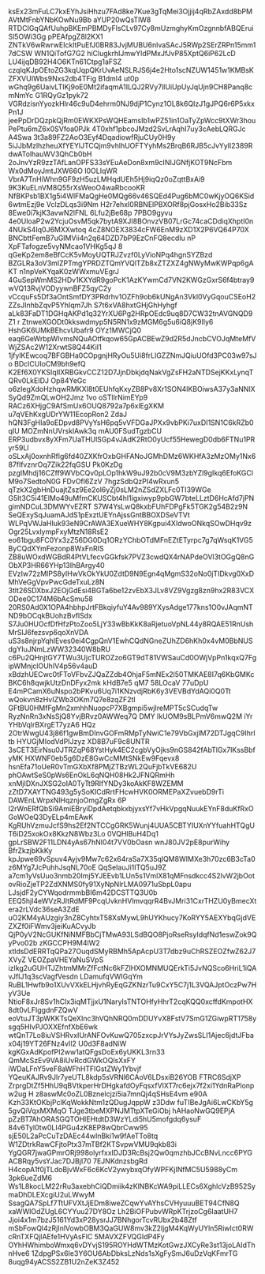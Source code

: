 ksEx23mFuLC7kxEYhJsiHhzu7FAd8ke7Kue3gTqMei3Ojjij4qRbZAxdd8bPMAVtMtFnbYNbKOwNu9Bb
aYUP20wQsTlW8 RTDCIGqQAfUuhpBKEmPBMDyFlsCLv97Cy8mUzmghyKmOzgnnbfABQEruiSl5OWi3Gg
pPEAfpgZ8l2KX1 ZNTkV6wRwrwEIckltPuEfJ0BR83JvjMUBU6nlvaSAcJ5RWp2SErZRPn15mm17dCSW
WN1QiTofG7G2 hiClugkrhIJmwYldPMxJfJvP85XptQ6iP62LcD LU4ijqDB92H4O6KTn61Ctpg1aFSZ
czqlqKJpOEtoZG3kqUqpQKrUvAeNSLRJS6j4e2Hto1scNZUW1451w1KMBsKZFXVUIWbs9Nxs2db4TFig
B1dml4 ut0p wGhq9g6UaivLTIKj9oE0Mt2ifaqmA1ILQJ2RVy7llUiUpUyJqUjn9CH8Panq8cmNmYc
G1RQyGz1pyk72 VGRdzisnYyozkHlr46c9uD4ehrm0NJ9djP1Cynz1OL8k6QIzJ1gJPQ6r6P5xkxPn1J
 jeePpDrDQzpkQjRm0EWKXPsWQHEamsIb1wPZ51in1OaTyZpWcc9tXWr3houPePtu6mZ6x0SVfoa0PJk
4T0xhf1pbcoJMzd2SvLrAqhI7uy3cAebLQRGJc A4Swa 3t3a89FZ2AoO3Eyf4DqadiowfRjuCUy0H9y
5iJJbMzlhzheuXfYEYlJTCQjm9vhlhUOFTYyhMs2BrqB6RJB5cJvYyIl2389RdwATolhauWV3QhCb0bH
2oJnvYzR9zzTAfLanOPFS33sYEuAeDon8xm9cINIJGNfjKOT9NcFbm Wx0dMoyJmtJXW66O I0OLIqWR
VbrA7TnHiWhn9GF9zH5uzLMHqdUEh5Hj9iqQz0oZqttBxAi9 9K3KuELnVM8Q55rXsWeoO4waRbcooKR
NfBKPsb1BX1g5i4WlFMaQgHe0MQg66v46SQEd4Pug6bMC0wKjyOQ6KSid6wtmEzj9e VclzDLqs3i9Nm
H2r7ehxI0RBNElPBXORf8pjGosxHo2Bib33Sz 8Ewe0i7kjK3avwN2lFNL 6Lfu2jBe68p 7PBO9gyvu
4e0UloaP2w2YcjuOsvM5qk7bytA9XJI8BOnvzVB07LrGc74caCDdiqXhptI0n 4NUkS4Iq0J6MXXwtoq
4cZ8NOEX3834cFW6EnM9zXD1X2P6VQ64P70X BNCbttFemB7uGIMVii4n2q64DZD7bP9EzCnFQ8ecdIu
nP XpFTafogze5vyNMcao1VHKg5qJ 8 qGeKp2em8eBfCcK5vMoyUQTRJZvzf0LyVioNPq4hgnSYZBzd
BZGLRa3oV3mIZPTmgYPRDZTQmYVQlTZb8xZTZXZ4gNWyMwKWPqp6gAKT n1npVeKYqaK0zWWxmuVEgrJ
4GuSepWmMS2HDv1KXYdR9goPcK1AzKYwmCd7VN2KWGzGxrS6f4btray9wVQ13RvjVODyywnBFZ5qyC2y
vCcquFs5Df3aOntSmfDY3PRdrhv1OZFh9ob6kUNgAn3Vkl0VyGqouCSEoH2ZZsJInhbZqvP5YhIqm7Jh
S7t6xVA8hxtGHjGhHyhgf aLk83FaDT1DGHqAKPd1q32YrXU6Pg2HRpOEdc9uq8D7CW32tnAVGNQD9Z1
r ZtnweXGODt0kkswdmyp5N5RN1x9zMGM6g5u6iQ8jK9lIy6 HshGK6UMkBEhcvUbafr9 OYz1MWCjQ0
eaq6GeWrbpWlvmsNQuAOtfkqow65GpACBEwZ9d2R5dJncbCVOJqMteMfVWjZSAc2W12XrwtS8Q44KiI1
1jfylKEwcoq7BFGBHa0COpgnjHRyOu5Ui8frLlGZZNmJQiuUOfd3PC03w97sJo BDclCUIoCM9bh9efQ
K2Ef6X0YKSIqIIXRBGkvCCZ12D7JjnDbkjdqNakVgZsFH2aNTDSejKKxLynqTQRv0LkEIDJ Op84YeGc
o6zIegXdoHzhqwRMKXI8t0EUhfqKxyZB8Pv8Xr1SON4lKBOiwsA37y3aNNlXSyQd9ZmQLwOH2Jmz 1vo
oSTllrNimEYp9 RACz6XHjgC9AfSmUx6OUQ8792a7p6xlEgXKM u7qVEhKxgUDrYW11EcopRon2 ZdaJ
hQN3FgHIa9oEDpvd8PVyYsH6pq5vVFDGaJPXx9vbPKi7uxDI1SN1C6kRZb0qIU MOZmNnUVrsklAwk3q
mAU0FSudTgzbCU ERP3udbvx8yXFm7UaTHUlSGp4vJAdK2RtO0yUcf55HewegD0db6FTNu1PR yr59Ll
oSLxAj0oxnhRflg6fd40ZXKfrOxbGHFANoJGMhDMz6WKHfA3zMzOMy1Nx687flfvznrOq7Zik22fqGSU
Pk0KzDg pzgIMhdj16CZff9WVbCQv0pLOp1hkW9uJ92b0cV9M3zbYZl9gIkq6EfoKGClM9o7SedtoN0G
FDvOfl6ZzV 7hgzSdbQzPI4wRxun5 qTzkX2gbHnDuajtZsz9Ee2ol6yZj0sLM2nZSdZXLFc0TI39WGe
G5lt3C5i41ElMo49uMfmCKUSCbt4hI1igxiwyp9pbGW7bteLLztD6HcAfd7jPNgimNDCuL3DMWYvEZRT
S7W4YsLwQ8kxbFUhFDPgFk5TGK2g54B2z9N SeQExySqJuamAJdS1pExztUEYnAjssGntBBOXDSeVTVt
WLPqVWJaHIuk93eN9CrAWA3EXueWHY8Kgpui4XIdwoONkqSOwDHqv9zOgr25LvxlympFxyMtzN18RsE2
eo61bgu8FC0Yx3zZ56DG0Dq1ORzYChbOTdMFnEZtETyrpc7g7qWsqK1VG5ByCQdXYmFezonp8WxFnRIS
ZB8uWOxdWGBdR4PtVLfecvGGkfsk7PVZ3cwdQX4rNAPdeOVl3tOGgQ8nGObXP3HR66YHp13IhBArgy40
EVzIw72zMlPS8yIHwVkOkYkU0ZdtD9N9Egn4qMgmS32oNo0jTIDkvg0XxDMhVeGgVpvPwcGdeTxuLz8N
3tlt26SDXbxJ2EOjGdEsi4BGTa6be12zvEbX3JLv8VZ9Vgzg8zn9hx2R83VCXODee0C174M6bAcSmu58
20RS0Ad0X1OPA4hbhpJrtFBkqiyfuY4Av989YXysAdge177kns1O0vJAqmNTND9bOCqkBUohzBvflSdx
S7Ju0HUOcfDfHfzPtoZoo5LjY33wBbKkK8aRjetuoVpNL44y8RQAE51RnUshMrSlJ6fezsvp6qoXnVDA
uS3s8njrpYqhlEves0ei4CgpQnV1EwhCQdNGneZUhZD6hKh0x4vM0BbNUSdgYIuJNmLzWW32340W8bRU
c6Pu2QHnjtGY7TWu3UjcTUROZzo6GT9dT81VWSauCd0OWjVpPn1kqxQ7FgipWMnjclOUhIV4p56v4auD
xBdzhUECwc0tFToVFbvZJQaZZdb4OhjaF5mNEx2l50TMKAE8I7q6KbGMKcBKC6h8qwjkUtzDnDFyx2mk
kHdB7e5 qM7 58LOcaV 77uDpU E4mPCamX6uNspo2bPKvu6Uq7i1KNzvdjRbK6y3VEVBdYdAQi0Q0Tt
wQokvn8zHvIZWb3OKm7Q7e8zqZF2tI GFtBU0HMfFgMn2xmhhNuopcP7XBgmpi5wjIreMPT5cSCudqTw
RyzNnRn3xNsSjQ8YvjBRvz0AWWeq7Q DMY IkUOM9sBLPmV6mwQ2M iYr YHbVqlrBXrgET7yzA6 HQz
2OtrWwgU43j86f1gwBmDInvGOFmRMpTyNwiC1e79VbGxjlM72DTJgqC9IhrItb HYUGjMIodVdPIJzyz
XD8B7uF9c8UNTR 3sCET3EirNsu0JTRZqP68YstHyk4EC2cgbVyOjks9nGS842fAbTlGx7lKssBbfyMK
HXWNF0eb5g6DzE8GwCcMMtSNkEw9Fqevx8 hsnEfa71oUeR0vTmGXbXf8PMjZTBzWL2QuFjbTkVE682U
phOAwtSeS0pWs6EnOkL6qNQH08Hk2JFNQRmHh xnMjIDXnJXSG2oIA0TyTt9RlfYNDy3koAkKF8WZEMM
zZtD7XAYTNG493g5ySoKICdRrtFHcwHVK0ORMEPaXZvuebD9rTi DAWEnLWrpxNlHqznjoOmgZgRx 6P
I2rWnERfQbSi9AmiEBryiDpdAetqbkxbjyxsYf7vHkVpgqNuukEYnF8duKfRxOGoWOeQ3DyELp4mEAwK
KgRUhVzmuJcfS9hs2Ef2NTCCgGRK5Wunj4UUA5CBTYIUXnYYfuahHTQgUT6iD25xokOx8KkzN8Wbz3Lo
0VQHlBuH4Dq1 gpLrSBW2F11LDN4yAs67hNI04t7VV0bOasn wnJ80JV2pE8purWihy BfrZkzjbKkKy
kpJpwe69vSpuv4Ayjv9Mw7c62x64raSa7X35qlQM8WIMXe3h70zc6B3cTa0z6MYg7JcPuhhJsqNL70oE
QqSeIauJi1ITQ5uJ9Z a7cm1yVsUuo3nmb20Imj5YJEEvb1LUn5s1VmlX81qMFnsdkcc4S2lvW2jbOot
ovRioZjeTP2ZdXNMS0fy91XyNpNlrLMA0971uSbpL0apu LJsjdF2yCYWqodrmmbBI6m42DCSTTQ3U0b
EEQ5hjl4eWVzRJItRdMF9PcqUvknHVlmvqqrR4BvJMri31CxrTHZU0yBmecXt era2rLVdc36seA3ZdE
uO2KM4yAUzgiy3nZ8CyhtxT58XsMywL9hUYKhucy7KoRYY5AEXYbqGjdVEZXZf0iFWmv3jeiKuACvyJb
QjP0yV2NcGUKfNiNMFBbCjTMwA93LSdBQO8PjoRseRsyIdqfNd1eswZok9QyPvo02b zKGCCPH9M4lW2
xtldsDdERRTqQPa27OuqdSMyRBMh5ApAcpU3T7dbz9uChRSZEOZfwZ62J7XVyZ VEOZpaVHEYaNuSVpS
izIkg2uGUHTJZhtmMMrZfFctNc6kFZlHXOMNMUQErkTi5JvNQSco6HriL1iQAvJfIJ1q3scVagfVesdn
LDamufqVWIGqYm RuBL1Hwfb9o1XUvVXkELHjvhRyEqGZKNzrTu9CxY5C7j1L3VQAJptOczPw7HyV3Ue
NtioF8xJr8Sv1hClx3iqMTjjxU1NaryIsTNTOHfyHhrT2cqKQQ0xcffdKmpotHX8dt0vLFIggdnFZQwV
eoVtuJT3pWKKTsQeXInc3hVQhNRQ0mDDUYvX8FstV7SmG1ZGiwpRT1758ysgq5HIvPJOXXEfnfXbE6wk
wtQnT7Lo8iuVSHRvxIUrANFOvKuwQ705zxcpJrVYsJyZwsSLI1Ajec6jdtJFbax04j19YT26FNz4vIl2
U0d3F8adNiW kgKGxAdKpofPI2ww1atQFgsDoEx6yUKKL3rn33 QmMcSzEv9VA8iUvRcdGWkOQlsXxFY
iWDaLFnY5veF8aWFhHTFlGstZWy1Ybvjf YQeuKAJRv9Jlr7yeUTL8kdp5sVRNl6CAoV6LDsxiB26YOB
FTRC6SdjXP ZrprgDtZf5HhU9qBVtkperHrDHgkafdOyFqsxfVIXT7rc6ejx7f2xi1YdnRaPlonpw2ug
H z8aswMc0oZL0Bznelcjzi5ia7mnQj4qSHsE4vm e90A Kzh33KtOKbjPclKqWokkNtm1zQDugJqppW
z3Ddw fuTIBeJgAi6LwCKbY5g 5gvQiVqxMXMqO TJge3tbeMXPNJMTtpXTeGiObj hAHaoNwGQ9EPjA
pZzBT7AhORASGQTOHlEHtdtD3WzYLdi5hU5mofgdq6ysuF 84v6Tyl0tw0LI4PGu4zK8EP8wQbrCww95
sjE50L2aPcCuTzDAEc44wInBki1w9fAeTTo8tq W1ZDtrkRawCFjtoPtx37mTBf2KTSvpwVMU9qkb83i
YgQGR7jwaGPmrORj998olyrfxxIDJD3RcBsj2Qw0qmzhbJCcBNvLncc6PYGACBRqy5vsYJac7DJBjI70
7EJNKdnzsbgRd H4copA1f0jTLdoBjvWxF6c6KcV2ywybxqOfyWPFKjINfMC5U5988yCm 3pk6ueZdM6
Ws1L8kocLM22rRu3axebhCiQDmiik4zKlNBKcWA9piLLECs6XghlcVzB952SymaDhDLEXcgiU2uLWwyM
SsagQA7SpLf7TtUFVXtJjEDm8iweZCqwYvAYhsCVHyuuuBET94CfN8Q xaWWlOdZUgL6CYYuu27DY8Oz
Lh2BiOFPubvWRpKTrjzoCg6IaatUH7 Jjoi4x1m7bzJ5161Yd3xP28ysrJJ7BNhgorTcvRUbx2b48Ztf
mSbFowQl4zRjInlVowbOBM3QaGUW8mv3kZ2ljgM4KqWyUYln5RiwIct0RWcRnTXFQjlAEfe1HVyAsFlC
5MAVXZFVQGIdP4Fy OYhHWhimboWmxq6vDYvjS195ROYHdWTMzKotGwzJXCyRe3st13joLAIdThnHve6
1ZdpgPSx6Ie3Y6OU6AbDbksLzNds1sXgFySmJ6uDzVqKFmrTG 8uqg94yACSS2ZB1U2nZeK3Z452
